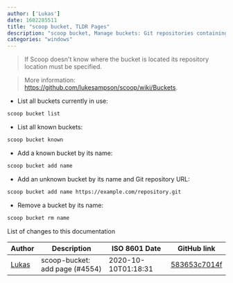 ```yaml
---
author: ['Lukas']
date: 1602285511
title: "scoop bucket, TLDR Pages"
description: "scoop bucket, Manage buckets: Git repositories containing files which describe how scoop installs applications."
categories: "windows"
---
```

> If Scoop doesn't know where the bucket is located its repository location must be specified.

> More information: <https://github.com/lukesampson/scoop/wiki/Buckets>.

- List all buckets currently in use:

```bash
scoop bucket list
```

- List all known buckets:

```bash
scoop bucket known
```

- Add a known bucket by its name:

```bash
scoop bucket add name
```

- Add an unknown bucket by its name and Git repository URL:

```bash
scoop bucket add name https://example.com/repository.git
```

- Remove a bucket by its name:

```bash
scoop bucket rm name
```
List of changes to this documentation


Author | Description | ISO 8601 Date | GitHub link
------|-----|-----|-----
[Lukas](mailto:LukBukkit@users.noreply.github.com) | scoop-bucket: add page (#4554) | 2020-10-10T01:18:31 | [583653c7014f](https://github.com/tldr-pages/tldr/commit/583653c7014f93be4fb047fe834baf424b0a1504)

